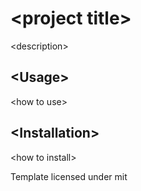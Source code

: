 # \<project title>

\<description>

## \<Usage>

\<how to use>

## \<Installation>

\<how to install>


Template licensed under mit
